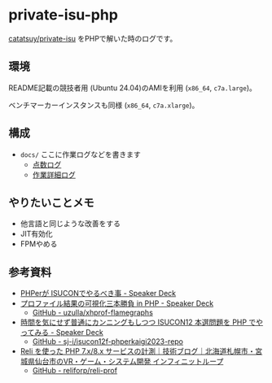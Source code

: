 # private-isu-php

[catatsuy/private-isu](https://github.com/catatsuy/private-isu) をPHPで解いた時のログです。

## 環境

README記載の競技者用 (Ubuntu 24.04)のAMIを利用 (`x86_64`, `c7a.large`)。

ベンチマーカーインスタンスも同様 (`x86_64`, `c7a.xlarge`)。

## 構成

- `docs/` ここに作業ログなどを書きます
  - [点数ログ](./docs/点数ログ.md)
  - [作業詳細ログ](./docs/作業詳細ログ.md)

## やりたいことメモ
- 他言語と同じような改善をする
- JIT有効化
- FPMやめる

## 参考資料

- [PHPerが ISUCONでやるべき事 - Speaker Deck](https://speakerdeck.com/uzulla/phperga-isucondeyarubekishi)
- [プロファイル結果の可視化三本勝負 in PHP - Speaker Deck](https://speakerdeck.com/uzulla/purohuairujie-guo-falseke-shi-hua-san-ben-sheng-fu-in-php)
  - [GitHub - uzulla/xhprof-flamegraphs](https://github.com/uzulla/xhprof-flamegraphs)
- [時間を気にせず普通にカンニングもしつつ ISUCON12 本選問題を PHP でやってみる - Speaker Deck](https://speakerdeck.com/sji/shi-jian-woqi-nisezupu-tong-nikanningumositutu-isucon12-ben-xuan-wen-ti-wo-php-deyatutemiru)
  - [GitHub - sj-i/isucon12f-phperkaigi2023-repo](https://github.com/sj-i/isucon12f-phperkaigi2023-repo)
- [Reli を使った PHP 7.x/8.x サービスの計測｜技術ブログ｜北海道札幌市・宮城県仙台市のVR・ゲーム・システム開発 インフィニットループ](https://www.infiniteloop.co.jp/tech-blog/2023/03/profiling-php8-using-reli/)
  - [GitHub - reliforp/reli-prof](https://github.com/reliforp/reli-prof)
